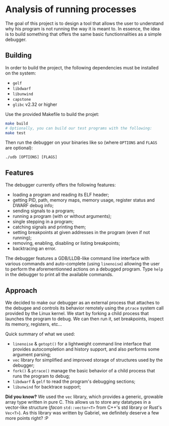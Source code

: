 # Analysis of running processes

The goal of this project is to design a tool that allows the user to understand
why his program is not running the way it is meant to. In essence, the idea is
to build something that offers the same basic functionnalities as a simple
debugger.

## Building
In order to build the project, the following dependencies must be installed on
the system:
- `gelf`
- `libdwarf`
- `libunwind`
- `capstone`
- `glibc` v2.32 or higher

Use the provided Makefile to build the projet:
```sh
make build
# Optionally, you can build our test programs with the following:
make test
```
Then run the debugger on your binaries like so (where `OPTIONS` and `FLAGS` are optional):
```
./udb [OPTIONS] [FLAGS]
```

## Features
The debugger currently offers the following features:
- loading a program and reading its ELF header;
- getting PID, path, memory maps, memory usage, register status and DWARF debug info;
- sending signals to a program;
- running a program (with or without arguments);
- single stepping in a program;
- catching signals and printing them;
- setting breakpoints at given addresses in the program (even if not running);
- removing, enabling, disabling or listing breakpoints;
- backtracing an error.

The debugger features a GDB/LLDB-like command line interface with various
commands and auto-complete (using `linenoise`) allowing the user to perform
the aforementionned actions on a debugged program.
Type `help` in the debugger to print all the available commands.

## Approach
We decided to make our debugger as an external process that attaches to the
debugee and controls its behavior remotely using the `ptrace` system call
provided by the Linux kernel.
We start by forking a child process that launches the program to debug. We can
then run it, set breakpoints, inspect its memory, registers, etc...

Quick summary of what we used:
- `linenoise` & `getopt()` for a lightweight command line interface that provides autocompletion and history support, and also performs some argument parsing;
- `vec` library for simplified and improved storage of structures used by the debugger;
- `fork()` & `ptrace()` manage the basic behavior of a child process that runs the program to debug;
- `libdwarf` & `gelf` to read the program's debugging sections;
- `libunwind` for backtrace support;

**Did you know?**
We used the `vec` library, which provides a generic, growable array type written
in pure C.
This allows us to store any datatypes in a vector-like structure (*facon*
`std::vector<T>` from C++'s std library or Rust's `Vec<T>`). As this library
was written by Gabriel, we definitely deserve a few more points right? :P

